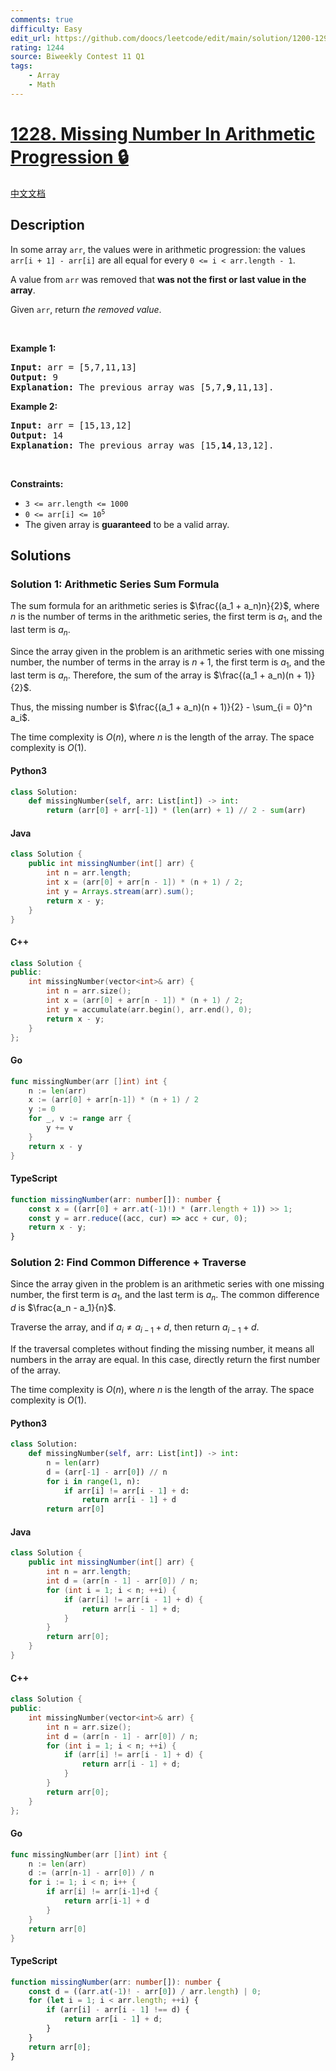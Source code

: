 ```yaml
---
comments: true
difficulty: Easy
edit_url: https://github.com/doocs/leetcode/edit/main/solution/1200-1299/1228.Missing%20Number%20In%20Arithmetic%20Progression/README_EN.md
rating: 1244
source: Biweekly Contest 11 Q1
tags:
    - Array
    - Math
---
```


<!-- problem:start -->

# [1228. Missing Number In Arithmetic Progression 🔒](https://leetcode.com/problems/missing-number-in-arithmetic-progression)

[中文文档](/solution/1200-1299/1228.Missing%20Number%20In%20Arithmetic%20Progression/README.md)

## Description

<!-- description:start -->

<p>In some array <code>arr</code>, the values were in arithmetic progression: the values <code>arr[i + 1] - arr[i]</code> are all equal for every <code>0 &lt;= i &lt; arr.length - 1</code>.</p>

<p>A value from <code>arr</code> was removed that <strong>was not the first or last value in the array</strong>.</p>

<p>Given <code>arr</code>, return <em>the removed value</em>.</p>

<p>&nbsp;</p>
<p><strong class="example">Example 1:</strong></p>

<pre>
<strong>Input:</strong> arr = [5,7,11,13]
<strong>Output:</strong> 9
<strong>Explanation:</strong> The previous array was [5,7,<strong>9</strong>,11,13].
</pre>

<p><strong class="example">Example 2:</strong></p>

<pre>
<strong>Input:</strong> arr = [15,13,12]
<strong>Output:</strong> 14
<strong>Explanation:</strong> The previous array was [15,<strong>14</strong>,13,12].</pre>

<p>&nbsp;</p>
<p><strong>Constraints:</strong></p>

<ul>
	<li><code>3 &lt;= arr.length &lt;= 1000</code></li>
	<li><code>0 &lt;= arr[i] &lt;= 10<sup>5</sup></code></li>
	<li>The given array is <strong>guaranteed</strong> to be a valid array.</li>
</ul>

<!-- description:end -->

## Solutions

<!-- solution:start -->

### Solution 1: Arithmetic Series Sum Formula

The sum formula for an arithmetic series is $\frac{(a_1 + a_n)n}{2}$, where $n$ is the number of terms in the arithmetic series, the first term is $a_1$, and the last term is $a_n$.

Since the array given in the problem is an arithmetic series with one missing number, the number of terms in the array is $n + 1$, the first term is $a_1$, and the last term is $a_n$. Therefore, the sum of the array is $\frac{(a_1 + a_n)(n + 1)}{2}$.

Thus, the missing number is $\frac{(a_1 + a_n)(n + 1)}{2} - \sum_{i = 0}^n a_i$.

The time complexity is $O(n)$, where $n$ is the length of the array. The space complexity is $O(1)$.

<!-- tabs:start -->

#### Python3

```python
class Solution:
    def missingNumber(self, arr: List[int]) -> int:
        return (arr[0] + arr[-1]) * (len(arr) + 1) // 2 - sum(arr)
```

#### Java

```java
class Solution {
    public int missingNumber(int[] arr) {
        int n = arr.length;
        int x = (arr[0] + arr[n - 1]) * (n + 1) / 2;
        int y = Arrays.stream(arr).sum();
        return x - y;
    }
}
```

#### C++

```cpp
class Solution {
public:
    int missingNumber(vector<int>& arr) {
        int n = arr.size();
        int x = (arr[0] + arr[n - 1]) * (n + 1) / 2;
        int y = accumulate(arr.begin(), arr.end(), 0);
        return x - y;
    }
};
```

#### Go

```go
func missingNumber(arr []int) int {
	n := len(arr)
	x := (arr[0] + arr[n-1]) * (n + 1) / 2
	y := 0
	for _, v := range arr {
		y += v
	}
	return x - y
}
```

#### TypeScript

```ts
function missingNumber(arr: number[]): number {
    const x = ((arr[0] + arr.at(-1)!) * (arr.length + 1)) >> 1;
    const y = arr.reduce((acc, cur) => acc + cur, 0);
    return x - y;
}
```

<!-- tabs:end -->

<!-- solution:end -->

<!-- solution:start -->

### Solution 2: Find Common Difference + Traverse

Since the array given in the problem is an arithmetic series with one missing number, the first term is $a_1$, and the last term is $a_n$. The common difference $d$ is $\frac{a_n - a_1}{n}$.

Traverse the array, and if $a_i \neq a_{i - 1} + d$, then return $a_{i - 1} + d$.

If the traversal completes without finding the missing number, it means all numbers in the array are equal. In this case, directly return the first number of the array.

The time complexity is $O(n)$, where $n$ is the length of the array. The space complexity is $O(1)$.

<!-- tabs:start -->

#### Python3

```python
class Solution:
    def missingNumber(self, arr: List[int]) -> int:
        n = len(arr)
        d = (arr[-1] - arr[0]) // n
        for i in range(1, n):
            if arr[i] != arr[i - 1] + d:
                return arr[i - 1] + d
        return arr[0]
```

#### Java

```java
class Solution {
    public int missingNumber(int[] arr) {
        int n = arr.length;
        int d = (arr[n - 1] - arr[0]) / n;
        for (int i = 1; i < n; ++i) {
            if (arr[i] != arr[i - 1] + d) {
                return arr[i - 1] + d;
            }
        }
        return arr[0];
    }
}
```

#### C++

```cpp
class Solution {
public:
    int missingNumber(vector<int>& arr) {
        int n = arr.size();
        int d = (arr[n - 1] - arr[0]) / n;
        for (int i = 1; i < n; ++i) {
            if (arr[i] != arr[i - 1] + d) {
                return arr[i - 1] + d;
            }
        }
        return arr[0];
    }
};
```

#### Go

```go
func missingNumber(arr []int) int {
	n := len(arr)
	d := (arr[n-1] - arr[0]) / n
	for i := 1; i < n; i++ {
		if arr[i] != arr[i-1]+d {
			return arr[i-1] + d
		}
	}
	return arr[0]
}
```

#### TypeScript

```ts
function missingNumber(arr: number[]): number {
    const d = ((arr.at(-1)! - arr[0]) / arr.length) | 0;
    for (let i = 1; i < arr.length; ++i) {
        if (arr[i] - arr[i - 1] !== d) {
            return arr[i - 1] + d;
        }
    }
    return arr[0];
}
```

<!-- tabs:end -->

<!-- solution:end -->

<!-- problem:end -->
